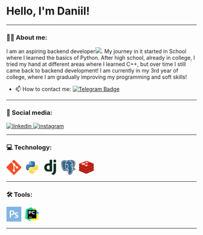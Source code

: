 # Hello, I'm Daniil!

---

### :man_technologist: About me:

I am an aspiring backend developer<img src="https://media.giphy.com/media/WUlplcMpOCEmTGBtBW/giphy.gif" width="30px">. My journey in it started in School where I learned the basics of Python. After high school, already in college, I tried my hand at different areas where I learned C++, but over time I still came back to backend development! I am currently in my 3rd year of college, where I am gradually improving my programming and soft skills!


- :mailbox: How to contact me: [![Telegram Badge](https://img.shields.io/badge/-drikdaniil-blue?style=flat&logo=Telegram&logoColor=white)](https://t.me/drikexe)

---

### 🤝 Social media:

  <div id="badges">
    <a href="https://www.linkedin.com/in/daniil-drik-67687b210/" target="_blank">
      <img src="https://cdn-icons-png.flaticon.com/512/2504/2504799.png" width="40" height="40" alt="linkedin" />
    </a>
    <a href="https://www.instagram.com/drik.exe/" target="_blank">
      <img src="https://www.cdnlogo.com/logos/i/32/instagram-icon.svg" width="40" height="40" alt="instagram" />
    </a>
  </div>

---

### 💻 Technology:

<div>
  <img src="https://github.com/devicons/devicon/blob/master/icons/git/git-original.svg" title="git" alt="git" width="40" height="40"/>&nbsp;
  <img src="https://github.com/devicons/devicon/blob/master/icons/python/python-original.svg" title="python" alt="python" width="40" height="40"/>&nbsp;
  <img src="https://github.com/devicons/devicon/blob/master/icons/django/django-plain.svg" title="django" alt="django" width="40" height="40"/>&nbsp;
  <img src="https://github.com/devicons/devicon/blob/master/icons/postgresql/postgresql-original.svg" title="postgresql" alt="postgresql" width="40" height="40"/>&nbsp;
  <img src="https://github.com/devicons/devicon/blob/master/icons/redis/redis-original.svg" title="redis" alt="redis" width="40" height="40"/>&nbsp;
</div>

---

### 🛠 Tools:

<div>
  <img src="https://github.com/devicons/devicon/blob/master/icons/photoshop/photoshop-plain.svg" title="photoshop" alt="photoshop" width="40" height="40"/>&nbsp;
  <img src="https://github.com/devicons/devicon/blob/master/icons/pycharm/pycharm-original.svg" title="pycharm" alt="redis" width="40" height="40"/>&nbsp;
</div>

---

